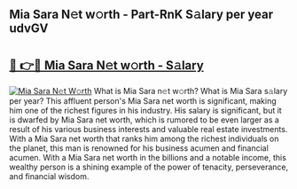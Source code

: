 ## Mia Sara N𝚎t w𝚘rth - Part-RnK S𝚊lary per year udvGV

# <h2><a href="http://gc4a5av.nevu.top/?p=Mia+Sara">🔗 👉🔴 Mia Sara N𝚎t w𝚘rth - S𝚊lary</a></h2>

[![Mia Sara N𝚎t W𝚘rth](https://i.imgur.com/Oavwk0R.jpeg)](http://gc4a5av.nevu.top/?p=Mia+Sara)
What is Mia Sara n𝚎t w𝚘rth? What is Mia Sara s𝚊lary per year?
This affluent person's Mia Sara net worth is significant, making him one of the richest figures in his industry. His salary is significant, but it is dwarfed by Mia Sara net worth, which is rumored to be even larger as a result of his various business interests and valuable real estate investments. With a Mia Sara net worth that ranks him among the richest individuals on the planet, this man is renowned for his business acumen and financial acumen. With a Mia Sara net worth in the billions and a notable income, this wealthy person is a shining example of the power of tenacity, perseverance, and financial wisdom.
